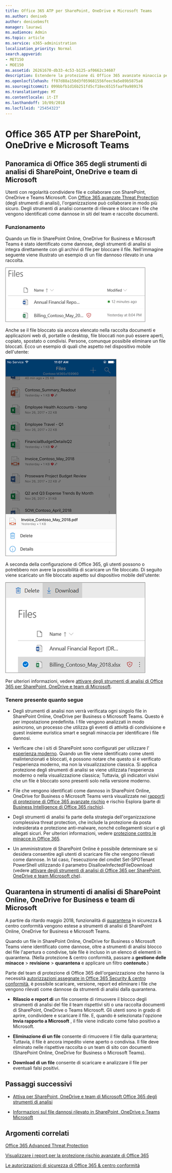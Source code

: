 ```yaml
---
title: Office 365 ATP per SharePoint, OneDrive e Microsoft Teams
ms.author: deniseb
author: denisebmsft
manager: laurawi
ms.audience: Admin
ms.topic: article
ms.service: o365-administration
localization_priority: Normal
search.appverid:
- MET150
- MOE150
ms.assetid: 26261670-db33-4c53-b125-af0662c34607
description: Estendere la protezione di Office 365 avanzate minaccia per i file in SharePoint Online, OneDrive for Business e Teams Microsoft per consentire la collaborazione più sicura per l'organizzazione.
ms.openlocfilehash: ff07d88a150d3f059681556feec9a5e89b5875a8
ms.sourcegitcommit: 099bbfb1d16b251fd5cf18ec6515faaf9a989176
ms.translationtype: MT
ms.contentlocale: it-IT
ms.lasthandoff: 10/09/2018
ms.locfileid: "25454323"
---
```

# <a name="office-365-atp-for-sharepoint-onedrive-and-microsoft-teams"></a>Office 365 ATP per SharePoint, OneDrive e Microsoft Teams

## <a name="overview-of-office-365-atp-for-sharepoint-onedrive-and-microsoft-teams"></a>Panoramica di Office 365 degli strumenti di analisi di SharePoint, OneDrive e team di Microsoft

Utenti con regolarità condividere file e collaborare con SharePoint, OneDrive e Teams Microsoft. Con [Office 365 avanzate Threat Protection](office-365-atp.md) (degli strumenti di analisi), l'organizzazione può collaborare in modo più sicuro. Degli strumenti di analisi consente di rilevare e bloccare i file che vengono identificati come dannose in siti del team e raccolte documenti.  
  
### <a name="how-it-works"></a>Funzionamento

Quando un file in SharePoint Online, OneDrive for Business e Microsoft Teams è stato identificato come dannose, degli strumenti di analisi si integra direttamente con gli archivi di file per bloccare il file. Nell'immagine seguente viene illustrato un esempio di un file dannoso rilevato in una raccolta.
  
[![Cattura di schermata del file in OneDrive for Business con uno rilevato come dannosi](media/2bba71cc-7ad1-4799-8b9d-d56f923db3a7.png)](https://support.office.com/article/01e902ad-a903-4e0f-b093-1e1ac0c37ad2)
  
Anche se il file bloccato sia ancora elencato nella raccolta documenti e applicazioni web di, portatile o desktop, file bloccati non può essere aperti, copiato, spostato o condivisi. Persone, comunque possibile eliminare un file bloccati. Ecco un esempio di quali che aspetto nel dispositivo mobile dell'utente:
  
[![Cattura di schermata dell'eliminazione di un file bloccati di OneDrive for Business da app per dispositivi mobili OneDrive](media/cb1c1705-fd0a-45b8-9a26-c22503011d54.png)](https://support.office.com/article/01e902ad-a903-4e0f-b093-1e1ac0c37ad2)
  
A seconda della configurazione di Office 365, gli utenti possono o potrebbero non avere la possibilità di scaricare un file bloccato. Di seguito viene scaricato un file bloccato aspetto sul dispositivo mobile dell'utente:
  
[![Cattura di schermata di scaricare un file bloccato in OneDrive for Business](media/be288a82-bdd8-4371-93d8-1783db3b61bc.png)](https://support.office.com/article/01e902ad-a903-4e0f-b093-1e1ac0c37ad2)
  
Per ulteriori informazioni, vedere [attivare degli strumenti di analisi di Office 365 per SharePoint, OneDrive e team di Microsoft](turn-on-atp-for-spo-odb-and-teams.md).
  
### <a name="keep-the-following-points-in-mind"></a>Tenere presente quanto segue

- Degli strumenti di analisi non verrà verificata ogni singolo file in SharePoint Online, OneDrive per Business o Microsoft Teams. Questo è per impostazione predefinita. I file vengono analizzati in modo asincrono, un processo che utilizza gli eventi di attività di condivisione e guest insieme euristica smart e segnali minaccia per identificare i file dannosi.

- Verificare che i siti di SharePoint sono configurati per utilizzare l' [esperienza moderno](https://docs.microsoft.com/sharepoint/guide-to-sharepoint-modern-experience). Quando un file viene identificato come utenti malintenzionati e bloccati, è possono notare che questo si è verificato l'esperienza moderno, ma non la visualizzazione classica. Si applica protezione degli strumenti di analisi se viene utilizzata l'esperienza moderno o nella visualizzazione classica; Tuttavia, gli indicatori visivi che un file è bloccato sono presenti solo nella versione moderno.
    
- File che vengono identificati come dannoso in SharePoint Online, OneDrive for Business o Microsoft Teams verrà visualizzate nei [rapporti di protezione di Office 365 avanzate rischio](view-reports-for-atp.md) e rischio Esplora (parte di [Business Intelligence di Office 365 rischio](office-365-ti.md)).
    
- Degli strumenti di analisi fa parte della strategia dell'organizzazione complessiva threat protection, che include la protezione da posta indesiderata e protezione anti-malware, nonché collegamenti sicuri e gli allegati sicuri. Per ulteriori informazioni, vedere [protezione contro le minacce in Office 365](protect-against-threats.md).
    
- Un amministratore di SharePoint Online è possibile determinare se si desidera consentire agli utenti di scaricare file che vengono rilevati come dannose. In tal caso, l'esecuzione del cmdlet Set-SPOTenant PowerShell utilizzando il parametro DisallowInfectedFileDownload (vedere [attivare degli strumenti di analisi di Office 365 per SharePoint, OneDrive e team Microsoft che](turn-on-atp-for-spo-odb-and-teams.md)).
    
## <a name="quarantine-in-atp-for-sharepoint-online-onedrive-for-business-and-microsoft-teams"></a>Quarantena in strumenti di analisi di SharePoint Online, OneDrive for Business e team di Microsoft

 A partire da ritardo maggio 2018, funzionalità di [quarantena](quarantine-email-messages.md) in sicurezza &amp; centro conformità vengono estese a strumenti di analisi di SharePoint Online, OneDrive for Business e Microsoft Teams.
  
Quando un file in SharePoint Online, OneDrive for Business o Microsoft Teams viene identificato come dannose, oltre a strumenti di analisi blocco dei file l'apertura o condivise, tale file è incluso in un elenco di elementi in quarantena. (Nella protezione &amp; centro conformità, passare a **gestione delle minacce** \> **revisione** \> **quarantena** e applicare un filtro **contenuto**.) 
  
Parte del team di protezione di Office 365 dell'organizzazione che hanno la necessità [autorizzazioni assegnate in Office 365 Security &amp; centro conformità](permissions-in-the-security-and-compliance-center.md), è possibile scaricare, versione, report ed eliminare i file che vengono rilevati come dannose da strumenti di analisi dalla quarantena.
  
- **Rilascio e report di** un file consente di rimuovere il blocco degli strumenti di analisi del file il team rispettivi siti o una raccolta documenti di SharePoint, OneDrive o Teams Microsoft. Gli utenti sono in grado di aprire, condividere e scaricare il file. E, quando è selezionata l'opzione **Invia rapporto a Microsoft** , il file viene indicato come falso positivo a Microsoft. 
    
- **Eliminazione di un file** consente di rimuovere il file dalla quarantena; Tuttavia, il file è ancora impedito viene aperto o condivisa. Il file deve eliminato nelle rispettive raccolta o un team di sito con documenti (SharePoint Online, OneDrive for Business o Microsoft Teams). 
    
- **Download di un file** consente di scaricare e analizzare il file per eventuali falsi positivi. 
    
## <a name="next-steps"></a>Passaggi successivi

- [Attiva per SharePoint, OneDrive e team di Microsoft Office 365 degli strumenti di analisi](turn-on-atp-for-spo-odb-and-teams.md)
    
- [Informazioni sul file dannosi rilevato in SharePoint, OneDrive o Teams Microsoft](malicious-files-detected-in-spo-odb-or-teams.md)
    
## <a name="related-topics"></a>Argomenti correlati

[Office 365 Advanced Threat Protection](office-365-atp.md)
  
[Visualizzare i report per la protezione rischio avanzate di Office 365](view-reports-for-atp.md)
  
[Le autorizzazioni di sicurezza di Office 365 &amp; centro conformità](permissions-in-the-security-and-compliance-center.md)
  

